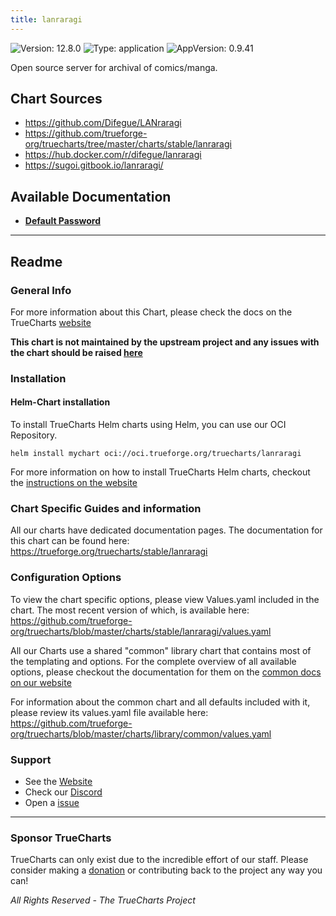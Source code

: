 ```yaml
---
title: lanraragi
---
```


![Version: 12.8.0](https://img.shields.io/badge/Version-12.8.0-informational?style=flat-square) ![Type: application](https://img.shields.io/badge/Type-application-informational?style=flat-square) ![AppVersion: 0.9.41](https://img.shields.io/badge/AppVersion-0.9.41-informational?style=flat-square)

Open source server for archival of comics/manga.

## Chart Sources

- https://github.com/Difegue/LANraragi
- https://github.com/trueforge-org/truecharts/tree/master/charts/stable/lanraragi
- https://hub.docker.com/r/difegue/lanraragi
- https://sugoi.gitbook.io/lanraragi/

## Available Documentation

- [**Default Password**](./credentials)


---

## Readme


### General Info

For more information about this Chart, please check the docs on the TrueCharts [website](https://trueforge.org/truecharts/stable/lanraragi)

**This chart is not maintained by the upstream project and any issues with the chart should be raised [here](https://github.com/trueforge-org/truecharts/issues/new/choose)**

### Installation

#### Helm-Chart installation

To install TrueCharts Helm charts using Helm, you can use our OCI Repository.

`helm install mychart oci://oci.trueforge.org/truecharts/lanraragi`

For more information on how to install TrueCharts Helm charts, checkout the [instructions on the website](https://trueforge.org/guides/)

### Chart Specific Guides and information

All our charts have dedicated documentation pages.
The documentation for this chart can be found here:
https://trueforge.org/truecharts/stable/lanraragi

### Configuration Options

To view the chart specific options, please view Values.yaml included in the chart.
The most recent version of which, is available here: https://github.com/trueforge-org/truecharts/blob/master/charts/stable/lanraragi/values.yaml

All our Charts use a shared "common" library chart that contains most of the templating and options.
For the complete overview of all available options, please checkout the documentation for them on the [common docs on our website](https://trueforge.org/common/)

For information about the common chart and all defaults included with it, please review its values.yaml file available here: https://github.com/trueforge-org/truecharts/blob/master/charts/library/common/values.yaml

### Support

- See the [Website](https://truecharts.org)
- Check our [Discord](https://discord.gg/tVsPTHWTtr)
- Open a [issue](https://github.com/trueforge-org/truecharts/issues/new/choose)

---

### Sponsor TrueCharts

TrueCharts can only exist due to the incredible effort of our staff.
Please consider making a [donation](https://trueforge.org/general/sponsor/) or contributing back to the project any way you can!

_All Rights Reserved - The TrueCharts Project_
